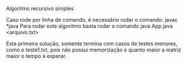 Algoritmo recursivo simples

Caso rode por linha de comando, é necessário rodar o comando: javac *java
Para rodar este algoritmo basta rodar o comando java App.java <arquivo.txt>

Esta primeira solução, somente termina com casos de testes menores, como o teste1.txt, pois não possui memorização e quanto maior a matriz maior o tempo à esperar.